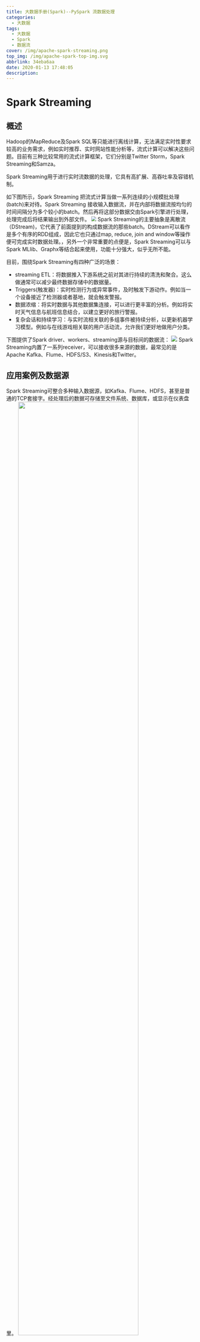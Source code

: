 ```yaml
---
title: 大数据手册(Spark)--PySpark 流数据处理
categories:
  - 大数据
tags:
  - 大数据
  - Spark
  - 数据流
cover: /img/apache-spark-streaming.png
top_img: /img/apache-spark-top-img.svg
abbrlink: 34eba6aa
date: 2020-01-13 17:48:05
description: 
---
```


# Spark Streaming

## 概述

Hadoop的MapReduce及Spark SQL等只能进行离线计算，无法满足实时性要求较高的业务需求，例如实时推荐、实时网站性能分析等，流式计算可以解决这些问题。目前有三种比较常用的流式计算框架，它们分别是Twitter Storm，Spark Streaming和Samza。

Spark Streaming用于进行实时流数据的处理，它具有高扩展、高吞吐率及容错机制。

如下图所示，Spark Streaming 把流式计算当做一系列连续的小规模批处理(batch)来对待。Spark Streaming 接收输入数据流，并在内部将数据流按均匀的时间间隔分为多个较小的batch。然后再将这部分数据交由Spark引擎进行处理，处理完成后将结果输出到外部文件。
<img src="https://gitee.com/WilenWu/images/raw/master/spark/Spark-Streaming.png" style="zoom:80%;" />
Spark Streaming的主要抽象是离散流（DStream)，它代表了前面提到的构成数据流的那些batch。DStream可以看作是多个有序的RDD组成，因此它也只通过map, reduce, join and window等操作便可完成实时数据处理。，另外一个非常重要的点便是，Spark Streaming可以与Spark MLlib、Graphx等结合起来使用，功能十分强大，似乎无所不能。

目前，围绕Spark Streaming有四种广泛的场景：
- streaming ETL：将数据推入下游系统之前对其进行持续的清洗和聚合。这么做通常可以减少最终数据存储中的数据量。  
- Triggers(触发器)：实时检测行为或异常事件，及时触发下游动作。例如当一个设备接近了检测器或者基地，就会触发警报。  
- 数据浓缩：将实时数据与其他数据集连接，可以进行更丰富的分析。例如将实时天气信息与航班信息结合，以建立更好的旅行警报。  
- 复杂会话和持续学习：与实时流相关联的多组事件被持续分析，以更新机器学习模型。例如与在线游戏相关联的用户活动流，允许我们更好地做用户分类。

下图提供了Spark driver、workers、streaming源与目标间的数据流：
![](https://gitee.com/WilenWu/images/raw/master/spark/DStream.PNG)
Spark Streaming内置了一系列receiver，可以接收很多来源的数据，最常见的是Apache Kafka、Flume、HDFS/S3、Kinesis和Twitter。

## 应用案例及数据源

Spark Streaming可整合多种输入数据源，如Kafka、Flume、HDFS，甚至是普通的TCP套接字。经处理后的数据可存储至文件系统、数据库，或显示在仪表盘里。
<img src="https://gitee.com/WilenWu/images/raw/master/spark/DStream-demo.PNG" height="80%" width="80%" >

编写Spark Streaming程序的基本步骤是：
1. 通过创建输入DStream来定义输入源
2. 通过对DStream应用转换操作和输出操作来定义流计算
3. 用streamingContext.start()来开始接收数据和处理流程
4. 通过streamingContext.awaitTermination()方法来等待结束（例如<ctrl+C>），或通过streamingContext.stop()来手动结束流计算进程

下面我们使用Python的Spark Streaming来创建一个简单的单词计数例子。
这个字数计数示例将使用Linux/Unix nc命令——它是一种读写跨网络连接数据的简单实用程序。我们将使用两个不同的bash终端，一个使用nc命令将多个单词发送到我们计算机的本地端口（9999），另一个终端将运行Spark Streaming来接收这些字，并对它们进行计数。
```python
#!/usr/bin/env python3

# Create a local SparkContext and Streaming Contexts
from pyspark import SparkContext
from pyspark.streaming import StreamingContext
import sys

# Create sc with two working threads
sc = SparkContext('local[2]','NetworkWordCount')

# Spark Streaming入口点(每隔一秒钟运行一次微批次)
ssc = StreamingContext(sc, 1)

# 创建DStream输入源：套接字流
lines = ssc.socketTextStream(sys.argv[1], sys.argv[2])

# Split lines into words and count
wordCounts = lines.flatMap(lambda line: line.split(" ")) \
    .map(lambda word: (word, 1)) \
    .reduceByKey(lambda a, b: a+b)
    
wordCounts.pprint()

# 启动Spark Streaming，并等待终止命令
ssc.start()
ssc.awaitTermination()
```
如前所述，现在有了脚本，打开两个终端窗口：一个用于您的nc命令，另一个用于Spark Streaming程序。
要从其中一个终端启动nc命令，请键入：
```sh
$ nc -lk 9999
```
从这个点开始，你在这个终端所输入的一切都将被传送到9999端口。本例中，敲入`green`这个词三次，`blue`五次。
从另一个终端屏幕，我们来运行刚创建的Python流脚本（NetworkWordCount.py）。
```sh
$ spark-submit NetworkWordCount.py localhost 9999
```
该命令将运行脚本，读取本地计算机（即localhost）端口9999以接收发送到该套接字的任何内容。由于你已经在第一个终端将信息发送端口，因此在启动脚本后不久，Spark Streaming程序会读取发送到端口9999的任何单词，并按照以下屏幕截图中所示的样子执行单词计数：
```sh
$ nc -lk 9999
green green green blue blue blue blue blue
-------------------------------------------
Time: 2018-12-24 11:30:26
-------------------------------------------

-------------------------------------------
Time: 2018-12-24 11:30:27
-------------------------------------------
('blue', 5)
('green', 3)
```

**文件流**：包括文本格式和任意HDFS的输入格式。创建DStream输入源示例
```python
lines = ssc.textFileStream('wordfile')
```

**套接字流 (socket)**：从一个本地或远程主机的某个端口服务上读取数据。它无法提供端到端的容错保障，Socket源一般仅用于测试或学习用途。
![](https://gitee.com/WilenWu/images/raw/master/spark/socket.PNG)
创建DStream输入源示例

```python
lines = ssc.socketTextStream("local", 9999)
```

**RDD序列流**：在调试Spark Streaming应用程序的时候，我们可以使用streamingContext.queueStream(queueOfRDD)创建基于RDD队列的DStream

**kafka**：Kafka是一种高吞吐量的分布式发布订阅消息系统，它可以处理消费者在网站中的所有动作流数据。 这种动作（网页浏览，搜索和其他用户的行动）是在现代网络上的许多社会功能的一个关键因素。Kafka的目的是通过[Hadoop](https://baike.baidu.com/item/Hadoop)的并行加载机制来统一线上和离线的消息处理，也是为了通过集群来提供实时的消息。
在公司的大数据生态系统中，可以把Kafka作为数据交换枢纽，不同类型的分布式系统（关系数据库、NoSQL数据库、流处理系统、批处理系统等），可以统一接入到Kafka，实现和Hadoop各个组件之间的不同类型数据的实时高效交换。

下图为kafka组成
![](https://gitee.com/WilenWu/images/raw/master/spark/kafka.PNG)

-   Broker：Kafka集群包含一个或多个服务器，这种服务器被称为broker
-   Topic ：每条发布到Kafka集群的消息都有一个类别，这个类别被称为Topic。（物理上不同Topic的消息分开存储，逻辑上一个Topic的消息虽然保存于一个或多个broker上但用户只需指定消息的Topic即可生产或消费数据而不必关心数据存于何处）
-   Partition：是物理上的概念，每个Topic包含一个或多个Partition.
-   Producer：负责发布消息到Kafka broker
-   Consumer：消息消费者，向Kafka broker读取消息的客户端。
-   Consumer Group：每个Consumer属于一个特定的Consumer Group（可为每个Consumer指定group name，若不指定group name则属于默认的group）
<img src="https://gitee.com/WilenWu/images/raw/master/spark/kafka-broker.PNG" height="80%" width="80%">

我们可以创建基于Kafka的DStream
```python
from pyspark.streaming.kafka import KafkaUtils
kvs = KafkaUtils.createStream(...)
```

## 转化操作

**无状态转化操作**：把简单的RDDtransformation分别应用到每个批次上，每个批次的处理不依赖于之前的批次的数据。
![](https://gitee.com/WilenWu/images/raw/master/spark/RDDtransformation.PNG)
**有状态转化操作**：需要使用之前批次的数据或者中间结果来计算当前批次的数据。包括基于滑动窗口的转化操作，和追踪状态变化的转化操作(updateStateByKey)
![](https://gitee.com/WilenWu/images/raw/master/spark/updateStateByKey.PNG)

无状态转化操作|说明（同RDD转化类似）
:---|:---
`map(func)`|映射变换
`flatMap(func)`|同RDD
`filter(func)`|返回过滤后新的DStream
`reduce(func)`|聚合
`count()`|计数
`union(otherStream)`|合并
`countByValue()`|值计数
`reduceByKey(func, [numTasks])`|对于相同key的数据聚合
`join(otherStream, [numTasks])`|交集
`cogroup(otherStream, [numTasks])`|
`transform(func)`|任意变换
`repartition(numPartitions)`|重分区

**滑动窗口转化操作**
`window(windowLength, slideInterval)` 基于源DStream产生的窗口化的批数据，计算得到一个新的Dstream
`countByWindow(windowLength, slideInterval)` 返回流中元素的一个滑动窗口数
`reduceByWindow(func, windowLength, slideInterval)` 返回一个单元素流。利用函数func聚集滑动时间间隔的流的元素创建这个单元素流。函数func必须满足结合律，从而可以支持并行计算
`countByValueAndWindow(windowLength, slideInterval, [numTasks])` 当应用到一个(K,V)键值对组成的DStream上，返回一个由(K,V)键值对组成的新的DStream。每个key的值都是它们在滑动窗口中出现的频率

**reduceByKeyAndWindow方法**
`reduceByKeyAndWindow(func, windowLength, slideInterval, [numTasks])` 应用到一个(K,V)键值对组成的DStream上时，会返回一个由(K,V)键值对组成的新的DStream。每一个key的值均由给定的reduce函数(func函数)进行聚合计算。注意：在默认情况下，这个算子利用了Spark默认的并发任务数去分组。可以通过numTasks参数的设置来指定不同的任务数。
`reduceByKeyAndWindow(func, invFunc, windowLength, slideInterval, [numTasks])` **更加高效**的reduceByKeyAndWindow，每个窗口的reduce值，是基于先前窗口的reduce值进行增量计算得到的；它会对进入滑动窗口的新数据进行reduce操作，并对离开窗口的老数据进行“逆向reduce”操作。但是，只能用于“可逆reduce函数”，即那些reduce函数都有一个对应的“逆向reduce函数”（以InvFunc参数传入）。

![](https://gitee.com/WilenWu/images/raw/master/spark/reduceByKeyAndWindow.PNG)
```python
lines = ssc.socketTextStream("localhost", 9999)

counts = lines.flatMap(lambda line: line.split(" "))\
    .map(lambda word: (word, 1))\
    .reduceByKeyAndWindow(lambda x,y:x+y, lambda x,y:x-y, 30, 10)
    
counts.pprint()
```

**UpdateStateByKey转化方法**：需要在跨批次之间维护状态时，需要UpdateStateByKey方法。通俗点说，假如我们想知道一个用户最近访问的10个页面是什么，可以把键设置为用户ID，然后UpdateStateByKey就可以跟踪每个用户最近访问的10个页面，这个列表就是“状态”对象。

回到本章初的应用案例（无状态转化），1秒在nc端键入3个green和5个blue，2秒再键入1个gohawks，4秒再键入2个green。
下图展示了lines DStream及其微批量数据：
<img src="https://gitee.com/WilenWu/images/raw/master/spark/lines-DStream.jpg" height="60%" width="60%" >
下图表示我们计算的是有状态的全局聚合：
<img src="https://gitee.com/WilenWu/images/raw/master/spark/lines-DStream2.jpg" height="60%" width="60%" >

代码如下
```python
#!/usr/bin/env python3

# Create a local SparkContext and Streaming Contexts
from pyspark import SparkContext
from pyspark.streaming import StreamingContext
import sys

# Create sc with two working threads
sc = SparkContext('local[2]','NetworkWordCount')

# Spark Streaming入口点(每隔一秒钟运行一次微批次)
ssc = StreamingContext(sc, 1)

# 为了确保持续运行可以容错，配置一个检查点
ssc.checkpoint("checkpoint")

# 创建DStream输入源：套接字流
lines = ssc.socketTextStream(sys.argv[1], sys.argv[2])

# 定义更新函数：sum of the (key, value) pairs
def  updateFunc(new_values, last_sum):
    return sum(new_values) + (last_sum or 0)

lines = ssc.socketTextStream(sys.argv[1], int(sys.argv[2]))

# RDD with initial state (key, value) pairs
initialStateRDD = sc.parallelize([])

running_counts = lines.flatMap(lambda line: line.split(" "))\
    .map(lambda word: (word, 1))\
    .updateStateByKey(updateFunc, initialRDD=initialStateRDD)
    
running_counts.pprint()
ssc.start()
ssc.awaitTermination()
```
两者的主要区别在于使用了updateStateByKey方法，该方法将执行前面提到的执行加和的updateFunc。updateStateByKey是Spark Streaming的方法，用于对数据流执行计算，并以有利于性能的方式更新每个key的状态。通常在Spark 1.5及更早版本中使用updateStateByKey，这些有状态的全局聚合的性能与状态的大小成比例，从Spark 1.6起，应该使用mapWithState。

# Structured Streaming

## 概述

对于Spark 2.0，Apache Spark社区致力于通过引入结构化流（structured streaming）的概念来简化流，结构化流将Streaming概念与Dataset/DataFrame相结合。结构化流式引入的是增量，当处理一系列数据块时，结构化流不断地将执行计划应用在所接收的每个新数据块集合上。通过这种运行方式，引擎可以充分利用Spark DataFrame/Dataset所包含的优化功能，并将其应用于传入的数据流。
![](https://gitee.com/WilenWu/images/raw/master/spark/data-stream.PNG)

1. 微批处理：Structured Streaming默认使用微批处理执行模型，这意味着Spark流计算引擎会定期检查流数据源，并对自上一批次结束后到达的新数据执行批量查询。（数据到达和得到处理并输出结果之间的延时超过100毫秒）
2. 持续处理：Spark从2.3.0版本开始引入了持续处理的试验性功能，可以实现流计算的毫秒级延迟。
在持续处理模式下，Spark不再根据触发器来周期性启动任务，而是启动一系列的连续读取、处理和写入结果的长时间运行的任务。

## 应用案例及数据源

编写Structured Streaming程序的基本步骤包括：
1. 创建输入数据源
2. 定义流计算过程
3. 启动流计算并输出结果

我们来看一下使用updateStateByKey的有状态流的文字计数脚本，并将其改成一个Structured Streaming的文字计数脚本：
![](https://gitee.com/WilenWu/images/raw/master/spark/Structured-Streaming-demo.PNG)

```python
#!/usr/bin/env python3

# Import necessary classes and create a local SparkSession
from pyspark.sql import SparkSession
from pyspark.sql.functions import split
from pyspark.sql.functions import explode

spark = SparkSession \
    .builder \
    .appName("StructuredNetworkWordCount") \
    .getOrCreate()
    
# from connection to localhost: 9999
lines = spark \
    .readStream \
    .format("socket") \
    .option("host", "localhost") \
    .option("port", 9999) \
    .load()

# split lines into words
words = lines.select(
  explode(
         split(lines.value, " ")
  ).alias("word")
  )

# Generate runing word count
wordCounts = words.groupBy("word").count()

# 输出至控制台
query = wordCounts \
    .writeStream \
    .outputMode("complete") \
    .format("console") \
    .trigger(processingTime="8 seconds") \
    .start()
    
query.awaitTermination()
```
取而代之的，流那部分的代码是通过调用readStream来初始化的，我们可以使用熟悉的DataFrame groupBy语句和count来生成运行的文字计数。
由于程序中需要用到拆分字符串和展开数组内的所有单词的功能，所以引用了来自pyspark.sql.functions里面的split和explode函数。
让我们回到第一个终端运行我们的nc作业：  
```python
$ nc -lk 9999
```
检查以下输出。如你所见，你既能得到有状态流的优势，还能使用更为熟悉的DataFrame API：
```sh
-------------------------------------------
Batch: 0
-------------------------------------------
+----+-----+
|word|count|
+----+-----+
| cat|    1|
| dog|    3|
+----+-----+

-------------------------------------------
Batch: 1
-------------------------------------------
+----+-----+
|word|count|
+----+-----+
| cat|    2|
| dog|    3|
| owl|    1|
+----+-----+

-------------------------------------------
Batch: 2
-------------------------------------------
+----+-----+
|word|count|
+----+-----+
| cat|    2|
| dog|    4|
| owl|    2|
+----+-----+
```

**数据流**：通过调用readStream来初始化。支持的格式包括文件流（csv、json、orc、parquet、text）、Kafka、套接字流（socket）、Rate源等。
```python
lines = spark \
    .readStream \
    .format("kafka") \
    .option("kafka.bootstrap.servers", "localhost:9092") \
    .option("subscribe", 'wordcount-topic') \
    .load() 
```

**输出**：DataFrame/Dataset的.writeStream()方法将会返回DataStreamWriter接口，接口通过.start()真正启动流计算，并将DataFrame/Dataset写入到外部的输出接收器，DataStreamWriter接口有以下几个主要函数：
1. format：接收器类型。
2. outputMode：输出模式，指定写入接收器的内容，可以是Append模式、Complete模式或Update模式。
3. queryName：查询的名称，可选，用于标识查询的唯一名称。
4. trigger：触发间隔，可选，设定触发间隔，如果未指定，则系统将在上一次处理完成后立即检查新数据的可用性。如果由于先前的处理尚未完成导致超过触发间隔，则系统将在处理完成后立即触发新的查询。

输出模式用于指定写入接收器的内容，主要有以下几种：
- Append模式：只有结果表中自上次触发间隔后增加的新行，才会被写入外部存储器。这种模式一般适用于“不希望更改结果表中现有行的内容”的使用场景。
- Complete模式：已更新的完整的结果表可被写入外部存储器。
- Update模式：只有自上次触发间隔后结果表中发生更新的行，才会被写入外部存储器。这种模式与Complete模式相比，输出较少，如果结果表的部分行没有更新，则不会输出任何内容。当查询不包括聚合时，这个模式等同于Append模式。
```python
query = windowedCounts \
    .writeStream \
    .outputMode("complete") \
    .format("console") \
    .option('truncate', 'false') \
    .trigger(processingTime="10 seconds") \
    .start()
query.awaitTermination()
```

参考链接：
- Spark 编程基础 - 厦门大学 | 林子雨
- [Learning PySpark - Tomasz Drabas](https://book.douban.com/subject/27602352/)
